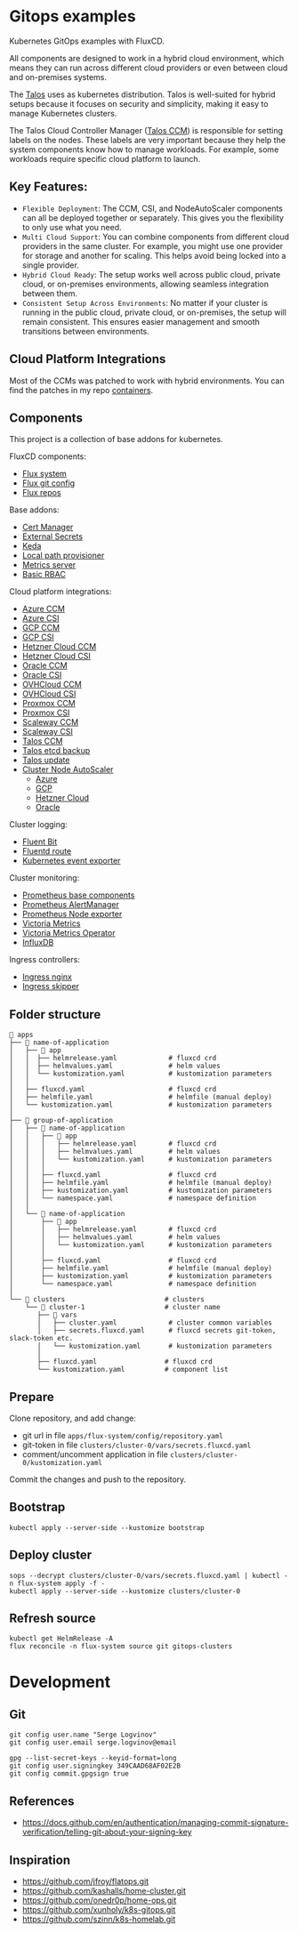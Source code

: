 # Gitops examples

Kubernetes GitOps examples with FluxCD.

All components are designed to work in a hybrid cloud environment, which means they can run across different cloud providers or even between cloud and on-premises systems.

The [Talos](https://github.com/siderolabs/talos) uses as kubernetes distribution. Talos is well-suited for hybrid setups because it focuses on security and simplicity, making it easy to manage Kubernetes clusters.

The Talos Cloud Controller Manager ([Talos CCM](https://github.com/siderolabs/talos-cloud-controller-manager)) is responsible for setting labels on the nodes. These labels are very important because they help the system components know how to manage workloads. For example, some workloads require specific cloud platform to launch.

## Key Features:

* `Flexible Deployment`: The CCM, CSI, and NodeAutoScaler components can all be deployed together or separately. This gives you the flexibility to only use what you need.
* `Multi Cloud Support`: You can combine components from different cloud providers in the same cluster. For example, you might use one provider for storage and another for scaling. This helps avoid being locked into a single provider.
* `Hybrid Cloud Ready`: The setup works well across public cloud, private cloud, or on-premises environments, allowing seamless integration between them.
* `Consistent Setup Across Environments`: No matter if your cluster is running in the public cloud, private cloud, or on-premises, the setup will remain consistent. This ensures easier management and smooth transitions between environments.

## Cloud Platform Integrations

Most of the CCMs was patched to work with hybrid environments. You can find the patches in my repo [containers](https://github.com/sergelogvinov/containers).


## Components

This project is a collection of base addons for kubernetes.

FluxCD components:
* [Flux system](apps/flux-system)
* [Flux git config](apps/flux-system/config)
* [Flux repos](apps/flux-system/repos)

Base addons:
* [Cert Manager](apps/base/cert-manager)
* [External Secrets](apps/base/external-secrets)
* [Keda](apps/base/keda)
* [Local path provisioner](apps/base/local-path-provisioner)
* [Metrics server](apps/base/metrics-server)
* [Basic RBAC](apps/base/rbac)

Cloud platform integrations:
* [Azure CCM](apps/clouds/azure-ccm)
* [Azure CSI](apps/clouds/azure-csi)
* [GCP CCM](apps/clouds/gcp-ccm)
* [GCP CSI](apps/clouds/gcp-csi)
* [Hetzner Cloud CCM](apps/clouds/hcloud-ccm)
* [Hetzner Cloud CSI](apps/clouds/hcloud-csi)
* [Oracle CCM](apps/clouds/oracle-ccm)
* [Oracle CSI](apps/clouds/oracle-csi)
* [OVHCloud CCM](apps/clouds/ovh-ccm)
* [OVHCloud CSI](apps/clouds/ovh-csi)
* [Proxmox CCM](apps/clouds/proxmox-ccm)
* [Proxmox CSI](apps/clouds/proxmox-csi)
* [Scaleway CCM](apps/clouds/scaleway-ccm)
* [Scaleway CSI](apps/clouds/scaleway-csi)
* [Talos CCM](apps/clouds/talos-ccm)
* [Talos etcd backup](apps/clouds/talos-backup)
* [Talos update](apps/clouds/talos-upgrade-controller)
* [Cluster Node AutoScaler](apps/clouds/cluster-autoscaler)
    * [Azure](apps/clouds/cluster-autoscaler/azure)
    * [GCP](apps/clouds/cluster-autoscaler/gcp)
    * [Hetzner Cloud](apps/clouds/cluster-autoscaler/hcloud)
    * [Oracle](apps/clouds/cluster-autoscaler/oracle)

Cluster logging:
* [Fluent Bit](apps/logging/fluent-bit)
* [Fluentd route](apps/logging/fluentd-route)
* [Kubernetes event exporter](apps/logging/event-exporter)

Cluster monitoring:
* [Prometheus base components](apps/monitoring/prometheus)
* [Prometheus AlertManager](apps/monitoring/prometheus-alertmanager)
* [Prometheus Node exporter](apps/monitoring/prometheus-node-exporter)
* [Victoria Metrics](apps/monitoring/victoria-metrics)
* [Victoria Metrics Operator](apps/monitoring/victoria-metrics-operator)
* [InfluxDB](apps/monitoring/influxdb)

Ingress controllers:
* [Ingress nginx](apps/ingress/ingress-nginx)
* [Ingress skipper](apps/ingress/skipper)

## Folder structure

```shell
📁 apps
├── 📁 name-of-application
│   ├── 📁 app
│   │  ├── helmrelease.yaml             # fluxcd crd
│   │  ├── helmvalues.yaml              # helm values
│   │  └── kustomization.yaml           # kustomization parameters
│   │
│   ├── fluxcd.yaml                     # fluxcd crd
│   ├── helmfile.yaml                   # helmfile (manual deploy)
│   └── kustomization.yaml              # kustomization parameters
│
├── 📁 group-of-application
│   ├── 📁 name-of-application
│   │   ├── 📁 app
│   │   │   ├── helmrelease.yaml        # fluxcd crd
│   │   │   ├── helmvalues.yaml         # helm values
│   │   │   └── kustomization.yaml      # kustomization parameters
│   │   │
│   │   ├── fluxcd.yaml                 # fluxcd crd
│   │   ├── helmfile.yaml               # helmfile (manual deploy)
│   │   ├── kustomization.yaml          # kustomization parameters
│   │   └── namespace.yaml              # namespace definition
│   │
│   └── 📁 name-of-application
│       ├── 📁 app
│       │   ├── helmrelease.yaml        # fluxcd crd
│       │   ├── helmvalues.yaml         # helm values
│       │   └── kustomization.yaml      # kustomization parameters
│       │
│       ├── fluxcd.yaml                 # fluxcd crd
│       ├── helmfile.yaml               # helmfile (manual deploy)
│       ├── kustomization.yaml          # kustomization parameters
│       └── namespace.yaml              # namespace definition
│
└── 📁 clusters                         # clusters
    └── 📁 cluster-1                    # cluster name
       ├── 📁 vars
       │   ├── cluster.yaml             # cluster common variables
       │   ├── secrets.fluxcd.yaml      # fluxcd secrets git-token, slack-token etc.
       │   └── kustomization.yaml       # kustomization parameters
       │
       ├── fluxcd.yaml                 # fluxcd crd
       └── kustomization.yaml          # component list
```

## Prepare

Clone repository, and add change:
* git url in file `apps/flux-system/config/repository.yaml`
* git-token in file `clusters/cluster-0/vars/secrets.fluxcd.yaml`
* comment/uncomment application in file `clusters/cluster-0/kustomization.yaml`

Commit the changes and push to the repository.

## Bootstrap

```shell
kubectl apply --server-side --kustomize bootstrap
```

## Deploy cluster

```shell
sops --decrypt clusters/cluster-0/vars/secrets.fluxcd.yaml | kubectl -n flux-system apply -f -
kubectl apply --server-side --kustomize clusters/cluster-0
```

## Refresh source

```shell
kubectl get HelmRelease -A
flux reconcile -n flux-system source git gitops-clusters
```

# Development

## Git

```shell
git config user.name "Serge Logvinov"
git config user.email serge.logvinov@email

gpg --list-secret-keys --keyid-format=long
git config user.signingkey 349CAAD68AF02E2B
git config commit.gpgsign true
```

## References

* https://docs.github.com/en/authentication/managing-commit-signature-verification/telling-git-about-your-signing-key

## Inspiration

* https://github.com/jfroy/flatops.git
* https://github.com/kashalls/home-cluster.git
* https://github.com/onedr0p/home-ops.git
* https://github.com/xunholy/k8s-gitops.git
* https://github.com/szinn/k8s-homelab.git
